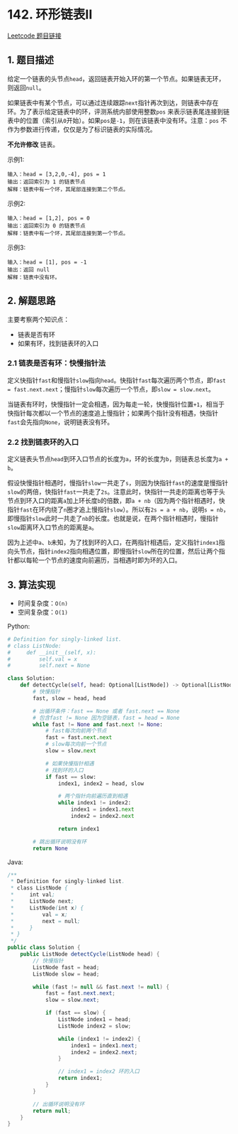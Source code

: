 # 142. 环形链表II
[Leetcode 题目链接](https://leetcode.com/problems/linked-list-cycle-ii/)

## 1. 题目描述
给定一个链表的头节点`head`，返回链表开始入环的第一个节点。如果链表无环，则返回`null`。

如果链表中有某个节点，可以通过连续跟踪`next`指针再次到达，则链表中存在环。为了表示给定链表中的环，评测系统内部使用整数`pos` 来表示链表尾连接到链表中的位置（索引从`0`开始）。如果`pos`是`-1`，则在该链表中没有环。注意：`pos` 不作为参数进行传递，仅仅是为了标识链表的实际情况。

**不允许修改** 链表。

示例1:
```
输入：head = [3,2,0,-4], pos = 1
输出：返回索引为 1 的链表节点
解释：链表中有一个环，其尾部连接到第二个节点。
```

示例2:
```
输入：head = [1,2], pos = 0
输出：返回索引为 0 的链表节点
解释：链表中有一个环，其尾部连接到第一个节点。
```

示例3:
```
输入：head = [1], pos = -1
输出：返回 null
解释：链表中没有环。
```

## 2. 解题思路
主要考察两个知识点：
* 链表是否有环
* 如果有环，找到链表环的入口

### 2.1 链表是否有环：快慢指针法
定义快指针`fast`和慢指针`slow`指向`head`。快指针`fast`每次遍历两个节点，即`fast = fast.next.next`；慢指针`slow`每次遍历一个节点，即`slow = slow.next`。

当链表有环时，快慢指针一定会相遇，因为每走一轮，快慢指针位置`+1`，相当于快指针每次都以一个节点的速度追上慢指针；如果两个指针没有相遇，快指针`fast`会先指向`None`，说明链表没有环。

### 2.2 找到链表环的入口
定义链表头节点`head`到环入口节点的长度为`a`，环的长度为`b`，则链表总长度为`a + b`。

假设快慢指针相遇时，慢指针`slow`一共走了`s`，则因为快指针`fast`的速度是慢指针`slow`的两倍，快指针`fast`一共走了`2s`。注意此时，快指针一共走的距离也等于头节点到环入口的距离`a`加上环长度`b`的倍数，即`a + nb`（因为两个指针相遇时，快指针`fast`在环内绕了`n`圈才追上慢指针`slow`）。所以有`2s = a + nb`，说明`s = nb`，即慢指针`slow`此时一共走了`nb`的长度。也就是说，在两个指针相遇时，慢指针`slow`距离环入口节点的距离是`a`。

因为上述中`a`、`b`未知，为了找到环的入口，在两指针相遇后，定义指针`index1`指向头节点，指针`index2`指向相遇位置，即慢指针`slow`所在的位置，然后让两个指针都以每轮一个节点的速度向前遍历，当相遇时即为环的入口。

## 3. 算法实现
* 时间复杂度：`O(n)`
* 空间复杂度：`O(1)`

Python:
```Python
# Definition for singly-linked list.
# class ListNode:
#     def __init__(self, x):
#         self.val = x
#         self.next = None

class Solution:
    def detectCycle(self, head: Optional[ListNode]) -> Optional[ListNode]:
        # 快慢指针
        fast, slow = head, head

        # 出循环条件：fast == None 或者 fast.next == None
        # 包含fast != None 因为空链表，fast = head = None
        while fast != None and fast.next != None:
            # fast每次向前两个节点
            fast = fast.next.next
            # slow每次向前一个节点
            slow = slow.next

            # 如果快慢指针相遇
            # 找到环的入口
            if fast == slow:
                index1, index2 = head, slow

                # 两个指针向前遍历直到相遇
                while index1 != index2:
                    index1 = index1.next
                    index2 = index2.next

                return index1

        # 跳出循环说明没有环
        return None
```

Java:
```Java
/**
 * Definition for singly-linked list.
 * class ListNode {
 *     int val;
 *     ListNode next;
 *     ListNode(int x) {
 *         val = x;
 *         next = null;
 *     }
 * }
 */
public class Solution {
    public ListNode detectCycle(ListNode head) {
        // 快慢指针
        ListNode fast = head;
        ListNode slow = head;

        while (fast != null && fast.next != null) {
            fast = fast.next.next;
            slow = slow.next;

            if (fast == slow) {
                ListNode index1 = head;
                ListNode index2 = slow;

                while (index1 != index2) {
                    index1 = index1.next;
                    index2 = index2.next;
                }

                // index1 = index2 环的入口
                return index1;
            }
        }

        // 出循环说明没有环
        return null;
    }
}
```